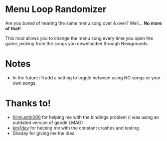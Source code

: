 # Menu Loop Randomizer

Are you bored of hearing the same menu song <cr>over & over</cr>? Well... **No more of that!**

This mod allows you to change the menu song every time you open the game, picking from the songs you downloaded through Newgrounds.

# Notes

- In the future i'll add a setting to toggle between using NG songs or your own songs.

# Thanks to!

- [hiimjustin000](https://github.com/hiimjustin000) <cj>for helping me with the bindings problem (i was using an outdated version of geode LMAO)</cj>
- [km7dev](https://github.com/Kingminer7) <cj>for helping me with the constant crashes and testing.</cj>
- <cj>Shaday for giving me the idea<cj>
